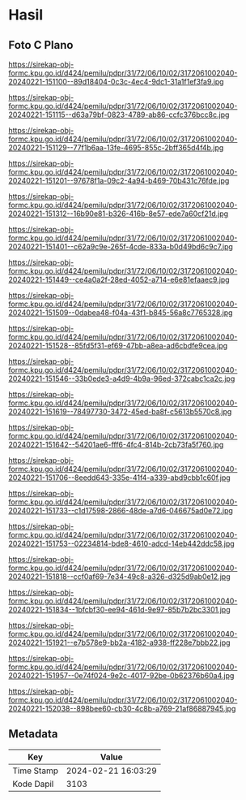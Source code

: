 # Hasil

## Foto C Plano

https://sirekap-obj-formc.kpu.go.id/d424/pemilu/pdpr/31/72/06/10/02/3172061002040-20240221-151100--89d18404-0c3c-4ec4-9dc1-31a1f1ef3fa9.jpg

https://sirekap-obj-formc.kpu.go.id/d424/pemilu/pdpr/31/72/06/10/02/3172061002040-20240221-151115--d63a79bf-0823-4789-ab86-ccfc376bcc8c.jpg

https://sirekap-obj-formc.kpu.go.id/d424/pemilu/pdpr/31/72/06/10/02/3172061002040-20240221-151129--77f1b6aa-13fe-4695-855c-2bff365d4f4b.jpg

https://sirekap-obj-formc.kpu.go.id/d424/pemilu/pdpr/31/72/06/10/02/3172061002040-20240221-151201--97678f1a-09c2-4a94-b469-70b431c76fde.jpg

https://sirekap-obj-formc.kpu.go.id/d424/pemilu/pdpr/31/72/06/10/02/3172061002040-20240221-151312--16b90e81-b326-416b-8e57-ede7a60cf21d.jpg

https://sirekap-obj-formc.kpu.go.id/d424/pemilu/pdpr/31/72/06/10/02/3172061002040-20240221-151401--c62a9c9e-265f-4cde-833a-b0d49bd6c9c7.jpg

https://sirekap-obj-formc.kpu.go.id/d424/pemilu/pdpr/31/72/06/10/02/3172061002040-20240221-151449--ce4a0a2f-28ed-4052-a714-e6e81efaaec9.jpg

https://sirekap-obj-formc.kpu.go.id/d424/pemilu/pdpr/31/72/06/10/02/3172061002040-20240221-151509--0dabea48-f04a-43f1-b845-56a8c7765328.jpg

https://sirekap-obj-formc.kpu.go.id/d424/pemilu/pdpr/31/72/06/10/02/3172061002040-20240221-151528--85fd5f31-ef69-47bb-a8ea-ad6cbdfe9cea.jpg

https://sirekap-obj-formc.kpu.go.id/d424/pemilu/pdpr/31/72/06/10/02/3172061002040-20240221-151546--33b0ede3-a4d9-4b9a-96ed-372cabc1ca2c.jpg

https://sirekap-obj-formc.kpu.go.id/d424/pemilu/pdpr/31/72/06/10/02/3172061002040-20240221-151619--78497730-3472-45ed-ba8f-c5613b5570c8.jpg

https://sirekap-obj-formc.kpu.go.id/d424/pemilu/pdpr/31/72/06/10/02/3172061002040-20240221-151642--54201ae6-fff6-4fc4-814b-2cb73fa5f760.jpg

https://sirekap-obj-formc.kpu.go.id/d424/pemilu/pdpr/31/72/06/10/02/3172061002040-20240221-151706--8eedd643-335e-41f4-a339-abd9cbb1c60f.jpg

https://sirekap-obj-formc.kpu.go.id/d424/pemilu/pdpr/31/72/06/10/02/3172061002040-20240221-151733--c1d17598-2866-48de-a7d6-046675ad0e72.jpg

https://sirekap-obj-formc.kpu.go.id/d424/pemilu/pdpr/31/72/06/10/02/3172061002040-20240221-151753--02234814-bde8-4610-adcd-14eb442ddc58.jpg

https://sirekap-obj-formc.kpu.go.id/d424/pemilu/pdpr/31/72/06/10/02/3172061002040-20240221-151818--ccf0af69-7e34-49c8-a326-d325d9ab0e12.jpg

https://sirekap-obj-formc.kpu.go.id/d424/pemilu/pdpr/31/72/06/10/02/3172061002040-20240221-151834--1bfcbf30-ee94-461d-9e97-85b7b2bc3301.jpg

https://sirekap-obj-formc.kpu.go.id/d424/pemilu/pdpr/31/72/06/10/02/3172061002040-20240221-151921--e7b578e9-bb2a-4182-a938-ff228e7bbb22.jpg

https://sirekap-obj-formc.kpu.go.id/d424/pemilu/pdpr/31/72/06/10/02/3172061002040-20240221-151957--0e74f024-9e2c-4017-92be-0b62376b60a4.jpg

https://sirekap-obj-formc.kpu.go.id/d424/pemilu/pdpr/31/72/06/10/02/3172061002040-20240221-152038--898bee60-cb30-4c8b-a769-21af86887945.jpg


## Metadata

| Key        | Value               |
| ---------- | ------------------- |
| Time Stamp | 2024-02-21 16:03:29 |
| Kode Dapil | 3103                |



